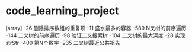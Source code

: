 # code_learning_project

[array]
-26 删除排序数组的重复项
-11 盛水最多的容器
-589 N叉树的前序遍历
-144 二叉树的前序遍历
-98 验证二叉搜索树
-104 二叉树的最大深度
-28 实现strStr 
-400 第N个数字
-235 二叉树最近公共祖先